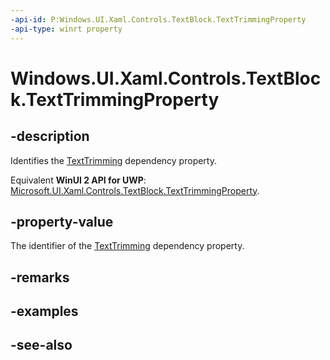 ```yaml
---
-api-id: P:Windows.UI.Xaml.Controls.TextBlock.TextTrimmingProperty
-api-type: winrt property
---
```


<!-- Property syntax
public Windows.UI.Xaml.DependencyProperty TextTrimmingProperty { get; }
-->

# Windows.UI.Xaml.Controls.TextBlock.TextTrimmingProperty

## -description
Identifies the [TextTrimming](textblock_texttrimming.md) dependency property.

Equivalent **WinUI 2 API for UWP**: [Microsoft.UI.Xaml.Controls.TextBlock.TextTrimmingProperty](/windows/winui/api/microsoft.ui.xaml.controls.textblock.texttrimmingproperty).

## -property-value
The identifier of the [TextTrimming](textblock_texttrimming.md) dependency property.

## -remarks

## -examples

## -see-also
